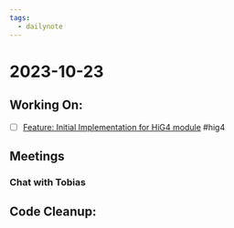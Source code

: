 ```yaml
---
tags:
  - dailynote
---
```

# 2023-10-23

## Working On:

- [ ] [Feature: Initial Implementation for HiG4 module](https://github.com/AD-SDL/hig_centrifuge_module/issues/1) #hig4


## Meetings

### Chat with Tobias

Code Cleanup:
- 
